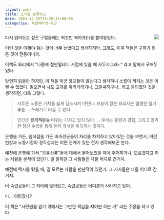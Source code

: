 ```yaml
---
layout: post
title: 스타쉽 트루퍼스
date: 2003-12-25T15:29:11+00:00
categories: 북컬렉터의-최근
---
```

<a href="http://www.bandibook.com/search/subject_view.php?code=2313475" target="bb"><img src="http://www.bandibook.com/largeimage/2313475.jpg" align="right" border="0" /></a>다시 읽어보고 싶은 구절들에는 쬐끄만 북마크(!)를 붙여놓았다.

이런 것을 이제야 읽는 것이 너무 늦었다고 생각하지만, 그래도, 이쪽 책들은 구하기 힘든 것이 전통이니까.

이책도 와리께서 "나중에 절판될테니 서점에 있을 때 사두지그래~" 라고 말해서 구해두었다.

당연히 읽을만 하지만, 이 책을 미군 장교들이 읽는다고 생각하니 소름이 끼치는 것은 어쩔 수 없었다. 읽으면서 나도 고개를 까딱거리거나, 그럴싸하구나.. 라고 동의했던 것을 생각하면, 더욱 그렇다.

<blockquote>서투른 노동은 가치를 쉽게 감소시켜 버린다. 재능이 없는 요리사는 멀쩡한 밀가루를 ... 쓰레기로 바꿀 수 있다.</blockquote>

<blockquote>인간은 <b>윤리적본능</b> 따위는 가지고 있지 않아. ... 우리는 훈련과 경험, 그리고 엄격한 정신 수양을 통해 윤리 의식을 획득하는 것이다.</blockquote>

은행을 가든, 음식점을 가든 비숙련공들이 자리를 차지하고 앉아있는 것을 보면서, 이런 현상과 노동시장의 경직성과는 어떤 관계가 있는 건지 생각해보곤 한다.

예전에 은행에 가서 "금융상품"들에 대해서 물어보았을 때에 주저하거나, 모르겠다고 하는 사람을 본적이 있던가. 일 잘하던 그 사람들은 다들 어디로 간거지.

예전에 택시를 탔을 때, 길 모르는 사람을 만난적이 있던가. 그 기사들은 다들 어디로 간거지.

비 숙련공들이 그 자리에 앉아있고, 숙련공들은 어디론가 사라지고 있어...

다... 이민갔나?

이 책은 "시민권을 얻기 위해서는 그만한 책임을 져야만 하는 거" 라는 주장을 하고 있다.
